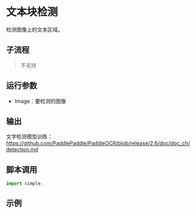 # 文本块检测
检测图像上的文本区域。

## 子流程
> 不支持


## 运行参数

* Image：要检测的图像


## 输出

文字检测模型训练：https://github.com/PaddlePaddle/PaddleOCR/blob/release/2.6/doc/doc_ch/detection.md

## 脚本调用

```python
import simple;

```

## 示例